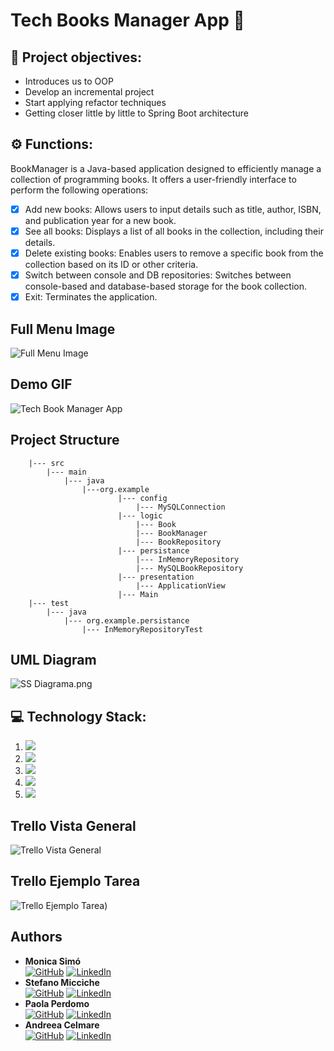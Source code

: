 # Tech Books Manager App 📗


## 🎯 Project objectives:

- Introduces us to OOP
- Develop an incremental project
- Start applying refactor techniques
- Getting closer little by little to Spring Boot architecture

## ⚙️ Functions:

BookManager is a Java-based application designed to efficiently manage a collection of programming books. It offers a user-friendly interface to perform the following operations:

- [x]  Add new books: Allows users to input details such as title, author, ISBN, and publication year for a new book.
- [x]  See all books: Displays a list of all books in the collection, including their details.
- [x]  Delete existing books: Enables users to remove a specific book from the collection based on its ID or other criteria.
- [x]  Switch between console and DB repositories: Switches between console-based and database-based storage for the book collection.
- [x]  Exit: Terminates the application.

## Full Menu Image

![Full Menu Image](https://github.com/Segunda-Formula/Tech_Book_Manager_App2/blob/main/src/Images/Full%20menu.png)

## Demo GIF

![Tech Book Manager App](https://github.com/Segunda-Formula/Tech_Book_Manager_App2/blob/main/src/Images/Demo%20Tech%20Book%20Manager.gif)


## Project Structure
        |--- src
            |--- main
                |--- java
                    |---org.example
                            |--- config
                                |--- MySQLConnection
                            |--- logic
                                |--- Book
                                |--- BookManager
                                |--- BookRepository
                            |--- persistance
                                |--- InMemoryRepository
                                |--- MySQLBookRepository
                            |--- presentation
                                |--- ApplicationView
                            |--- Main
        |--- test
            |--- java
                |--- org.example.persistance
                    |--- InMemoryRepositoryTest


## UML Diagram

![SS Diagrama.png](https://github.com/Segunda-Formula/Tech_Book_Manager_App2/blob/main/src/Images/DiagramUML.png)


## 💻 Technology Stack:

1.  <img src= "https://img.shields.io/badge/Java-ED8B00?style=for-the-badge&logo=openjdk&logoColor=white"/>
2.  <img src= "https://img.shields.io/badge/github-%23121011.svg?&style=for-the-badge&logo=github&logoColor=white"/>
3.  <img src="https://img.shields.io/badge/Intellij%20Idea-000?logo=intellij-idea&amp;style=for-the-badge"/>
4.  <img src= "https://shields.io/badge/simple__diarizer-Trello-blue?logo=Trello&style=flat"/>
5.  <img src= "https://img.shields.io/badge/Lucid-282C33?logo=lucid&logoColor=fff&style=for-the-badge"/>


## Trello Vista General

![Trello Vista General](https://github.com/Segunda-Formula/Tech_Book_Manager_App2/blob/main/src/Images/Trello%20vista%20general.png)

## Trello Ejemplo Tarea

![Trello Ejemplo Tarea](https://github.com/Segunda-Formula/Tech_Book_Manager_App2/blob/main/src/Images/Trello%20ejemplo%20tarea.png))

## Authors

- **Monica Simó**                      
[<img src="https://img.shields.io/badge/github-%23121011.svg?&style=for-the-badge&logo=github&logoColor=white" alt="GitHub" />](https://github.com/monicasimoF5) [<img src="https://img.shields.io/badge/LinkedIn-0077B5?style=for-the-badge&logo=linkedin&logoColor=white" alt="LinkedIn" />](https://www.linkedin.com/in/mónica-simó/)
- **Stefano Micciche**                      
[<img src="https://img.shields.io/badge/github-%23121011.svg?&style=for-the-badge&logo=github&logoColor=white" alt="GitHub" />](https://github.com/StefanoMicciche)
[<img src="https://img.shields.io/badge/LinkedIn-0077B5?style=for-the-badge&logo=linkedin&logoColor=white" alt="LinkedIn" />](https://www.linkedin.com/in/stefano-micciche-48949021b/)
- **Paola Perdomo**                      
[<img src="https://img.shields.io/badge/github-%23121011.svg?&style=for-the-badge&logo=github&logoColor=white" alt="GitHub" />](https://github.com/Paola077) [<img src="https://img.shields.io/badge/LinkedIn-0077B5?style=for-the-badge&logo=linkedin&logoColor=white" alt="LinkedIn" />](https://www.linkedin.com/in/paolaperdomo07/)
- **Andreea Celmare**                              
  [<img src="https://img.shields.io/badge/github-%23121011.svg?&style=for-the-badge&logo=github&logoColor=white" alt="GitHub" />](https://github.com/andreeaclmr) [<img src="https://img.shields.io/badge/LinkedIn-0077B5?style=for-the-badge&logo=linkedin&logoColor=white" alt="LinkedIn" />](https://www.linkedin.com/in/andreea-alina-celmare/)

